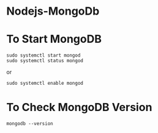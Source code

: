 # Nodejs-MongoDb
# To Start MongoDB 
```
sudo systemctl start mongod
sudo systemctl status mongod
```
or
```
sudo systemctl enable mongod
```
# To Check MongoDB Version
```
mongodb --version
```
# 
